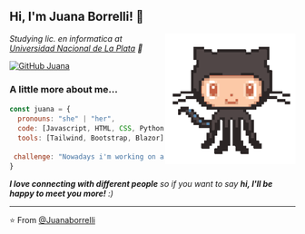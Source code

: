 <!--### Hi there 👋-->
<h2> Hi, I'm Juana Borrelli! 👋 </h2>
<img align='right' src="https://raw.githubusercontent.com/iCharlesZ/FigureBed/master/img/octocat.gif" width="230">
<p><em>Studying lic. en informatica at <a href="http://www.unlp.edu.ar">Universidad Nacional de La Plata</a> 🌱 </br>
</em></p>

[![GitHub Juana](https://img.shields.io/github/followers/juanaborrelli?label=follow&style=social)](https://github.com/juanaborrelli)


### A little more about me...  

```javascript
const juana = {
  pronouns: "she" | "her",
  code: [Javascript, HTML, CSS, Python, Java],
  tools: [Tailwind, Bootstrap, Blazor],

 challenge: "Nowadays i'm working on a university project with python and flask"
}
```
<em><b>I love connecting with different people</b> so if you want to say <b>hi, I'll be happy to meet you more!</b> :)</em>

---

⭐️ From [@Juanaborrelli](https://github.com/juanaborrelli)

<!--
**juanaborrelli/juanaborrelli** is a ✨ _special_ ✨ repository because its `README.md` (this file) appears on your GitHub profile.

Here are some ideas to get you started:

- 🔭 I’m currently working on ...
- 🌱 I’m currently learning ...
- 👯 I’m looking to collaborate on ...
- 🤔 I’m looking for help with ...
- 💬 Ask me about ...
- 📫 How to reach me: ...
- 😄 Pronouns: ...
- ⚡ Fun fact: ...
-->
